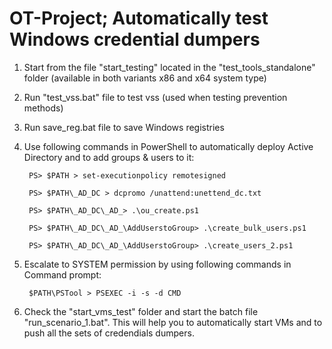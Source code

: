 # OT-Project; Automatically test Windows credential dumpers

1. Start from the file "start_testing" located in the "test_tools_standalone" folder (available in both variants x86 and x64 system type)
2. Run "test_vss.bat" file to test vss (used when testing prevention methods)
3. Run save_reg.bat file to save Windows registries
4. Use following commands in PowerShell to automatically deploy Active Directory and to add groups & users to it:

        PS> $PATH > set-executionpolicy remotesigned

        PS> $PATH\_AD_DC > dcpromo /unattend:unettend_dc.txt

        PS> $PATH\_AD_DC\_AD_> .\ou_create.ps1

        PS> $PATH\_AD_DC\_AD_\AddUserstoGroup> .\create_bulk_users.ps1

        PS> $PATH\_AD_DC\_AD_\AddUserstoGroup> .\create_users_2.ps1


5. Escalate to SYSTEM permission by using following commands in Command prompt:

        $PATH\PSTool > PSEXEC -i -s -d CMD        

6. Check the "start_vms_test" folder and start the batch file "run_scenario_1.bat". This will help you to automatically start VMs and to push all the sets of credendials dumpers.
